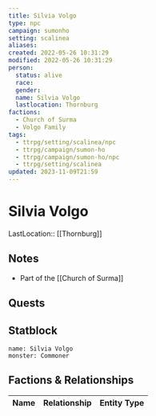 ```yaml
---
title: Silvia Volgo
type: npc
campaign: sumonho
setting: scalinea
aliases: 
created: 2022-05-26 10:31:29
modified: 2022-05-26 10:31:29
person:
  status: alive
  race: 
  gender: 
  name: Silvia Volgo
  lastlocation: Thornburg
factions:
  - Church of Surma
  - Volgo Family
tags:
  - ttrpg/setting/scalinea/npc
  - ttrpg/campaign/sumon-ho
  - ttrpg/campaign/sumon-ho/npc
  - ttrpg/setting/scalinea
updated: 2023-11-09T21:59
---
```


# Silvia Volgo

LastLocation:: [[Thornburg]]

## Notes

- Part of the [[Church of Surma]]


## Quests


## Statblock

```statblock
name: Silvia Volgo
monster: Commoner
```


## Factions & Relationships
| Name | Relationship | Entity Type |
| ---- |:------------:| ----------- |
